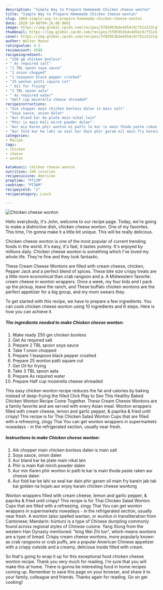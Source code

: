 ```yaml
---
description: "Simple Way to Prepare Homemade Chicken cheese wonton"
title: "Simple Way to Prepare Homemade Chicken cheese wonton"
slug: 1868-simple-way-to-prepare-homemade-chicken-cheese-wonton
date: 2020-10-08T04:16:00.060Z
image: https://img-global.cpcdn.com/recipes/5f85953bde4d54c9/751x532cq70/chicken-cheese-wonton-recipe-main-photo.jpg
thumbnail: https://img-global.cpcdn.com/recipes/5f85953bde4d54c9/751x532cq70/chicken-cheese-wonton-recipe-main-photo.jpg
cover: https://img-global.cpcdn.com/recipes/5f85953bde4d54c9/751x532cq70/chicken-cheese-wonton-recipe-main-photo.jpg
author: Walter Munoz
ratingvalue: 4.3
reviewcount: 4589
recipeingredient:
- "250 gm chicken bonless"
- " As required salt"
- "2 TBL spoon soya sauce"
- "1 onion chopped"
- "1 teaspoon black pepper crushed"
- "25 wonton patti square cut"
- " Oil for frying"
- "3 TBL spoon aata"
- " As required water"
- "Half cup mozerella cheese shreaded"
recipeinstructions:
- "Aik chopper main chicken bonless dalen is main salt"
- "Soya sauce, onion dalen"
- "Aur bland kar ke plate main nikal lain"
- "Phir is main Kali mirch powder dalen"
- "Aur mix Karen phir wonton ki patti le kar is main thoda paste raken aur cheese dalen"
- "Aur fold kar ke lahi se seal kar dain phir garam oil main fry karein jab tak kai golden na hojain.aur enjoy karain chicken cheese wontong"
categories:
- Recipe
tags:
- chicken
- cheese
- wonton

katakunci: chicken cheese wonton 
nutrition: 246 calories
recipecuisine: American
preptime: "PT13M"
cooktime: "PT36M"
recipeyield: "2"
recipecategory: Lunch

---
```



![Chicken cheese wonton](https://img-global.cpcdn.com/recipes/5f85953bde4d54c9/751x532cq70/chicken-cheese-wonton-recipe-main-photo.jpg)

Hello everybody, it's John, welcome to our recipe page. Today, we're going to make a distinctive dish, chicken cheese wonton. One of my favorites. This time, I'm gonna make it a little bit unique. This will be really delicious.

Chicken cheese wonton is one of the most popular of current trending foods in the world. It's easy, it's fast, it tastes yummy. It's enjoyed by millions daily. Chicken cheese wonton is something which I've loved my whole life. They're fine and they look fantastic.

These Cream Cheese Wontons are filled with cream cheese, chicken, Pepper Jack and a perfect blend of spices. These bite size crispy treats are a little more economical than crab rangoon and a. A Midwestern favorite: cream cheese in wonton wrappers. Once a week, my four kids and I pack up the pickup, leave the ranch, and These buffalo chicken wontons are the perfect appetizer for a big group, and my mom swears they.


To get started with this recipe, we have to prepare a few ingredients. You can cook chicken cheese wonton using 10 ingredients and 6 steps. Here is how you can achieve it.

<!--inarticleads1-->

##### The ingredients needed to make Chicken cheese wonton:

1. Make ready 250 gm chicken bonless
1. Get  As required salt
1. Prepare 2 TBL spoon soya sauce
1. Take 1 onion chopped
1. Prepare 1 teaspoon black pepper crushed
1. Prepare 25 wonton patti square cut
1. Get  Oil for frying
1. Take 3 TBL spoon aata
1. Prepare  As required water
1. Prepare Half cup mozerella cheese shreaded


This easy chicken wonton recipe reduces the fat and calories by baking instead of deep-frying the filled Click Play to See This Healthy Baked Chicken Wonton Recipe Come Together. These Cream Cheese Wontons are a family favorite and are served with every Asian meal. Wonton wrappers filled with cream cheese, lemon and garlic pepper, &amp; paprika &amp; fried until crispy! This recipe is for Thai Chicken Salad Wonton Cups that are filled with a refreezing, zingy Thai You can get wonton wrappers in supermarkets nowadays - in the refrigerated section, usually near fresh. 

<!--inarticleads2-->

##### Instructions to make Chicken cheese wonton:

1. Aik chopper main chicken bonless dalen is main salt
1. Soya sauce, onion dalen
1. Aur bland kar ke plate main nikal lain
1. Phir is main Kali mirch powder dalen
1. Aur mix Karen phir wonton ki patti le kar is main thoda paste raken aur cheese dalen
1. Aur fold kar ke lahi se seal kar dain phir garam oil main fry karein jab tak kai golden na hojain.aur enjoy karain chicken cheese wontong


Wonton wrappers filled with cream cheese, lemon and garlic pepper, &amp; paprika &amp; fried until crispy! This recipe is for Thai Chicken Salad Wonton Cups that are filled with a refreezing, zingy Thai You can get wonton wrappers in supermarkets nowadays - in the refrigerated section, usually near fresh. A wonton (also spelled wantan, or wuntun in transliteration from Cantonese; Mandarin: húntun) is a type of Chinese dumpling commonly found across regional styles of Chinese cuisine. Yang Xiong from the western Han Dynasty mentioned: &#34;bing Wei Zhi tun&#34;, which means wontons are a type of bread. Crispy cream cheese wontons, more popularly known as crab rangoons or crab puffs, are a popular American Chinese appetizer with a crispy outside and a creamy, delicious inside filled with cream. 

So that's going to wrap it up for this exceptional food chicken cheese wonton recipe. Thank you very much for reading. I'm sure that you will make this at home. There is gonna be interesting food in home recipes coming up. Remember to save this page on your browser, and share it to your family, colleague and friends. Thanks again for reading. Go on get cooking!
